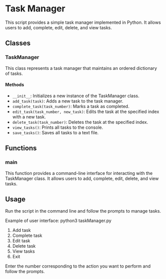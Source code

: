 # Task Manager

This script provides a simple task manager implemented in Python. It allows users to add, complete, edit, delete, and view tasks.

## Classes

### TaskManager

This class represents a task manager that maintains an ordered dictionary of tasks.

#### Methods

- `__init__`: Initializes a new instance of the TaskManager class.
- `add_task(task)`: Adds a new task to the task manager.
- `complete_task(task_number)`: Marks a task as completed.
- `edit_task(task_number, new_task)`: Edits the task at the specified index with a new task.
- `delete_task(task_number)`: Deletes the task at the specified index.
- `view_tasks()`: Prints all tasks to the console.
- `save_tasks()`: Saves all tasks to a text file.

## Functions

### main

This function provides a command-line interface for interacting with the TaskManager class. It allows users to add, complete, edit, delete, and view tasks.

## Usage

Run the script in the command line and follow the prompts to manage tasks.

Example of user interface:
python3 taskManager.py

1. Add task
2. Complete task
3. Edit task
4. Delete task
5. View tasks
6. Exit

Enter the number corresponding to the action you want to perform and follow the prompts.